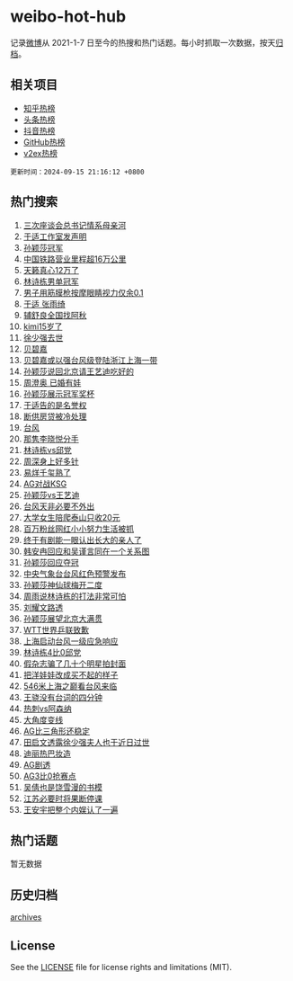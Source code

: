 # weibo-hot-hub

记录[微博](https://www.weibo.com)从 2021-1-7 日至今的热搜和热门话题。每小时抓取一次数据，按天[归档](archives)。

## 相关项目

- [知乎热榜](https://github.com/lonnyzhang423/zhihu-hot-hub)
- [头条热榜](https://github.com/lonnyzhang423/toutiao-hot-hub)
- [抖音热榜](https://github.com/lonnyzhang423/douyin-hot-hub)
- [GitHub热榜](https://github.com/lonnyzhang423/github-hot-hub)
- [v2ex热榜](https://github.com/lonnyzhang423/v2ex-hot-hub)


`更新时间：2024-09-15 21:16:12 +0800`

## 热门搜索

1. [三次座谈会总书记情系母亲河](https://m.weibo.cn/search?containerid=100103type%3D1%26t%3D10%26q%3D%23%E4%B8%89%E6%AC%A1%E5%BA%A7%E8%B0%88%E4%BC%9A%E6%80%BB%E4%B9%A6%E8%AE%B0%E6%83%85%E7%B3%BB%E6%AF%8D%E4%BA%B2%E6%B2%B3%23&stream_entry_id=51&isnewpage=1&extparam=seat%3D1%26cate%3D10103%26pos%3D0%26q%3D%2523%25E4%25B8%2589%25E6%25AC%25A1%25E5%25BA%25A7%25E8%25B0%2588%25E4%25BC%259A%25E6%2580%25BB%25E4%25B9%25A6%25E8%25AE%25B0%25E6%2583%2585%25E7%25B3%25BB%25E6%25AF%258D%25E4%25BA%25B2%25E6%25B2%25B3%2523%26dgr%3D0%26stream_entry_id%3D51%26c_type%3D51%26filter_type%3Drealtimehot%26display_time%3D1726406171%26pre_seqid%3D17264061716590123631471)
1. [于适工作室发声明](https://m.weibo.cn/search?containerid=100103type%3D1%26t%3D10%26q%3D%E4%BA%8E%E9%80%82%E5%B7%A5%E4%BD%9C%E5%AE%A4%E5%8F%91%E5%A3%B0%E6%98%8E&stream_entry_id=31&isnewpage=1&extparam=seat%3D1%26q%3D%25E4%25BA%258E%25E9%2580%2582%25E5%25B7%25A5%25E4%25BD%259C%25E5%25AE%25A4%25E5%258F%2591%25E5%25A3%25B0%25E6%2598%258E%26dgr%3D0%26band_rank%3D1%26c_type%3D31%26realpos%3D1%26cate%3D5001%26pos%3D0%26flag%3D16%26stream_entry_id%3D31%26lcate%3D5001%26filter_type%3Drealtimehot%26display_time%3D1726406171%26pre_seqid%3D17264061716590123631471)
1. [孙颖莎冠军](https://m.weibo.cn/search?containerid=100103type%3D1%26t%3D10%26q%3D%E5%AD%99%E9%A2%96%E8%8E%8E%E5%86%A0%E5%86%9B&stream_entry_id=31&isnewpage=1&extparam=seat%3D1%26q%3D%25E5%25AD%2599%25E9%25A2%2596%25E8%258E%258E%25E5%2586%25A0%25E5%2586%259B%26dgr%3D0%26band_rank%3D2%26c_type%3D31%26realpos%3D2%26cate%3D5001%26pos%3D1%26flag%3D1%26stream_entry_id%3D31%26lcate%3D5001%26filter_type%3Drealtimehot%26display_time%3D1726406171%26pre_seqid%3D17264061716590123631471)
1. [中国铁路营业里程超16万公里](https://m.weibo.cn/search?containerid=100103type%3D1%26t%3D10%26q%3D%23%E4%B8%AD%E5%9B%BD%E9%93%81%E8%B7%AF%E8%90%A5%E4%B8%9A%E9%87%8C%E7%A8%8B%E8%B6%8516%E4%B8%87%E5%85%AC%E9%87%8C%23&stream_entry_id=31&isnewpage=1&extparam=seat%3D1%26q%3D%2523%25E4%25B8%25AD%25E5%259B%25BD%25E9%2593%2581%25E8%25B7%25AF%25E8%2590%25A5%25E4%25B8%259A%25E9%2587%258C%25E7%25A8%258B%25E8%25B6%258516%25E4%25B8%2587%25E5%2585%25AC%25E9%2587%258C%2523%26dgr%3D0%26band_rank%3D3%26c_type%3D31%26realpos%3D3%26cate%3D5001%26pos%3D2%26flag%3D1%26stream_entry_id%3D31%26lcate%3D5001%26filter_type%3Drealtimehot%26display_time%3D1726406171%26pre_seqid%3D17264061716590123631471)
1. [天籁真心12万了](https://m.weibo.cn/search?containerid=100103type%3D1%26t%3D10%26q%3D%23%E5%A4%A9%E7%B1%81%E7%9C%9F%E5%BF%8312%E4%B8%87%E4%BA%86%23&stream_entry_id=31&isnewpage=1&extparam=seat%3D1%26q%3D%2523%25E5%25A4%25A9%25E7%25B1%2581%25E7%259C%259F%25E5%25BF%258312%25E4%25B8%2587%25E4%25BA%2586%2523%26filter_type%3Drealtimehot%26band_rank%3D4%26topic_ad%3D1%26is_ad_pos%3D1%26cate%3D5001%26pos%3D3%26c_type%3D31%26adid%3D254861%26stream_entry_id%3D31%26lcate%3D5001%26dgr%3D0%26display_time%3D1726406171%26pre_seqid%3D17264061716590123631471)
1. [林诗栋男单冠军](https://m.weibo.cn/search?containerid=100103type%3D1%26t%3D10%26q%3D%23%E6%9E%97%E8%AF%97%E6%A0%8B%E7%94%B7%E5%8D%95%E5%86%A0%E5%86%9B%23&stream_entry_id=31&isnewpage=1&extparam=seat%3D1%26q%3D%2523%25E6%259E%2597%25E8%25AF%2597%25E6%25A0%258B%25E7%2594%25B7%25E5%258D%2595%25E5%2586%25A0%25E5%2586%259B%2523%26dgr%3D0%26band_rank%3D4%26c_type%3D31%26realpos%3D4%26cate%3D5001%26pos%3D4%26flag%3D1%26stream_entry_id%3D31%26lcate%3D5001%26filter_type%3Drealtimehot%26display_time%3D1726406171%26pre_seqid%3D17264061716590123631471)
1. [男子用筋膜枪按摩眼睛视力仅余0.1](https://m.weibo.cn/search?containerid=100103type%3D1%26t%3D10%26q%3D%23%E7%94%B7%E5%AD%90%E7%94%A8%E7%AD%8B%E8%86%9C%E6%9E%AA%E6%8C%89%E6%91%A9%E7%9C%BC%E7%9D%9B%E8%A7%86%E5%8A%9B%E4%BB%85%E4%BD%990.1%23&stream_entry_id=31&isnewpage=1&extparam=seat%3D1%26q%3D%2523%25E7%2594%25B7%25E5%25AD%2590%25E7%2594%25A8%25E7%25AD%258B%25E8%2586%259C%25E6%259E%25AA%25E6%258C%2589%25E6%2591%25A9%25E7%259C%25BC%25E7%259D%259B%25E8%25A7%2586%25E5%258A%259B%25E4%25BB%2585%25E4%25BD%25990.1%2523%26dgr%3D0%26band_rank%3D5%26c_type%3D31%26realpos%3D5%26cate%3D5001%26pos%3D5%26flag%3D2%26stream_entry_id%3D31%26lcate%3D5001%26filter_type%3Drealtimehot%26display_time%3D1726406171%26pre_seqid%3D17264061716590123631471)
1. [于适 张雨绮](https://m.weibo.cn/search?containerid=100103type%3D1%26t%3D10%26q%3D%E4%BA%8E%E9%80%82+%E5%BC%A0%E9%9B%A8%E7%BB%AE&stream_entry_id=31&isnewpage=1&extparam=seat%3D1%26q%3D%25E4%25BA%258E%25E9%2580%2582%2520%25E5%25BC%25A0%25E9%259B%25A8%25E7%25BB%25AE%26dgr%3D0%26band_rank%3D6%26c_type%3D31%26realpos%3D6%26cate%3D5001%26pos%3D6%26flag%3D1%26stream_entry_id%3D31%26lcate%3D5001%26filter_type%3Drealtimehot%26display_time%3D1726406171%26pre_seqid%3D17264061716590123631471)
1. [辅舒良全国找阿秋](https://m.weibo.cn/search?containerid=100103type%3D1%26t%3D10%26q%3D%23%E8%BE%85%E8%88%92%E8%89%AF%E5%85%A8%E5%9B%BD%E6%89%BE%E9%98%BF%E7%A7%8B%23&stream_entry_id=31&isnewpage=1&extparam=seat%3D1%26q%3D%2523%25E8%25BE%2585%25E8%2588%2592%25E8%2589%25AF%25E5%2585%25A8%25E5%259B%25BD%25E6%2589%25BE%25E9%2598%25BF%25E7%25A7%258B%2523%26filter_type%3Drealtimehot%26band_rank%3D7%26topic_ad%3D1%26is_ad_pos%3D1%26cate%3D5001%26pos%3D7%26c_type%3D31%26adid%3D255346%26stream_entry_id%3D31%26lcate%3D5001%26dgr%3D0%26display_time%3D1726406171%26pre_seqid%3D17264061716590123631471)
1. [kimi15岁了](https://m.weibo.cn/search?containerid=100103type%3D1%26t%3D10%26q%3D%23kimi15%E5%B2%81%E4%BA%86%23&stream_entry_id=31&isnewpage=1&extparam=seat%3D1%26q%3D%2523kimi15%25E5%25B2%2581%25E4%25BA%2586%2523%26dgr%3D0%26band_rank%3D7%26c_type%3D31%26realpos%3D7%26cate%3D5001%26pos%3D8%26flag%3D1%26stream_entry_id%3D31%26lcate%3D5001%26filter_type%3Drealtimehot%26display_time%3D1726406171%26pre_seqid%3D17264061716590123631471)
1. [徐少强去世](https://m.weibo.cn/search?containerid=100103type%3D1%26t%3D10%26q%3D%23%E5%BE%90%E5%B0%91%E5%BC%BA%E5%8E%BB%E4%B8%96%23&stream_entry_id=31&isnewpage=1&extparam=seat%3D1%26q%3D%2523%25E5%25BE%2590%25E5%25B0%2591%25E5%25BC%25BA%25E5%258E%25BB%25E4%25B8%2596%2523%26dgr%3D0%26band_rank%3D8%26c_type%3D31%26realpos%3D8%26cate%3D5001%26pos%3D9%26flag%3D16%26stream_entry_id%3D31%26lcate%3D5001%26filter_type%3Drealtimehot%26display_time%3D1726406171%26pre_seqid%3D17264061716590123631471)
1. [贝碧嘉](https://m.weibo.cn/search?containerid=100103type%3D1%26t%3D10%26q%3D%E8%B4%9D%E7%A2%A7%E5%98%89&stream_entry_id=31&isnewpage=1&extparam=seat%3D1%26q%3D%25E8%25B4%259D%25E7%25A2%25A7%25E5%2598%2589%26dgr%3D0%26band_rank%3D9%26c_type%3D31%26realpos%3D9%26cate%3D5001%26pos%3D10%26flag%3D0%26stream_entry_id%3D31%26lcate%3D5001%26filter_type%3Drealtimehot%26display_time%3D1726406171%26pre_seqid%3D17264061716590123631471)
1. [贝碧嘉或以强台风级登陆浙江上海一带](https://m.weibo.cn/search?containerid=100103type%3D1%26t%3D10%26q%3D%23%E8%B4%9D%E7%A2%A7%E5%98%89%E6%88%96%E4%BB%A5%E5%BC%BA%E5%8F%B0%E9%A3%8E%E7%BA%A7%E7%99%BB%E9%99%86%E6%B5%99%E6%B1%9F%E4%B8%8A%E6%B5%B7%E4%B8%80%E5%B8%A6%23&stream_entry_id=31&isnewpage=1&extparam=seat%3D1%26q%3D%2523%25E8%25B4%259D%25E7%25A2%25A7%25E5%2598%2589%25E6%2588%2596%25E4%25BB%25A5%25E5%25BC%25BA%25E5%258F%25B0%25E9%25A3%258E%25E7%25BA%25A7%25E7%2599%25BB%25E9%2599%2586%25E6%25B5%2599%25E6%25B1%259F%25E4%25B8%258A%25E6%25B5%25B7%25E4%25B8%2580%25E5%25B8%25A6%2523%26dgr%3D0%26band_rank%3D10%26c_type%3D31%26realpos%3D10%26cate%3D5001%26pos%3D11%26flag%3D1%26stream_entry_id%3D31%26lcate%3D5001%26filter_type%3Drealtimehot%26display_time%3D1726406171%26pre_seqid%3D17264061716590123631471)
1. [孙颖莎说回北京请王艺迪吃好的](https://m.weibo.cn/search?containerid=100103type%3D1%26t%3D10%26q%3D%23%E5%AD%99%E9%A2%96%E8%8E%8E%E8%AF%B4%E5%9B%9E%E5%8C%97%E4%BA%AC%E8%AF%B7%E7%8E%8B%E8%89%BA%E8%BF%AA%E5%90%83%E5%A5%BD%E7%9A%84%23&stream_entry_id=31&isnewpage=1&extparam=seat%3D1%26q%3D%2523%25E5%25AD%2599%25E9%25A2%2596%25E8%258E%258E%25E8%25AF%25B4%25E5%259B%259E%25E5%258C%2597%25E4%25BA%25AC%25E8%25AF%25B7%25E7%258E%258B%25E8%2589%25BA%25E8%25BF%25AA%25E5%2590%2583%25E5%25A5%25BD%25E7%259A%2584%2523%26dgr%3D0%26band_rank%3D11%26c_type%3D31%26realpos%3D11%26cate%3D5001%26pos%3D12%26flag%3D1%26stream_entry_id%3D31%26lcate%3D5001%26filter_type%3Drealtimehot%26display_time%3D1726406171%26pre_seqid%3D17264061716590123631471)
1. [周澄奥 已婚有娃](https://m.weibo.cn/search?containerid=100103type%3D1%26t%3D10%26q%3D%E5%91%A8%E6%BE%84%E5%A5%A5+%E5%B7%B2%E5%A9%9A%E6%9C%89%E5%A8%83&stream_entry_id=31&isnewpage=1&extparam=seat%3D1%26q%3D%25E5%2591%25A8%25E6%25BE%2584%25E5%25A5%25A5%2520%25E5%25B7%25B2%25E5%25A9%259A%25E6%259C%2589%25E5%25A8%2583%26dgr%3D0%26band_rank%3D12%26c_type%3D31%26realpos%3D12%26cate%3D5001%26pos%3D13%26flag%3D1%26stream_entry_id%3D31%26lcate%3D5001%26filter_type%3Drealtimehot%26display_time%3D1726406171%26pre_seqid%3D17264061716590123631471)
1. [孙颖莎展示冠军奖杯](https://m.weibo.cn/search?containerid=100103type%3D1%26t%3D10%26q%3D%23%E5%AD%99%E9%A2%96%E8%8E%8E%E5%B1%95%E7%A4%BA%E5%86%A0%E5%86%9B%E5%A5%96%E6%9D%AF%23&stream_entry_id=31&isnewpage=1&extparam=seat%3D1%26q%3D%2523%25E5%25AD%2599%25E9%25A2%2596%25E8%258E%258E%25E5%25B1%2595%25E7%25A4%25BA%25E5%2586%25A0%25E5%2586%259B%25E5%25A5%2596%25E6%259D%25AF%2523%26dgr%3D0%26band_rank%3D13%26c_type%3D31%26realpos%3D13%26cate%3D5001%26pos%3D14%26flag%3D1%26stream_entry_id%3D31%26lcate%3D5001%26filter_type%3Drealtimehot%26display_time%3D1726406171%26pre_seqid%3D17264061716590123631471)
1. [于适告的是名誉权](https://m.weibo.cn/search?containerid=100103type%3D1%26t%3D10%26q%3D%E4%BA%8E%E9%80%82%E5%91%8A%E7%9A%84%E6%98%AF%E5%90%8D%E8%AA%89%E6%9D%83&stream_entry_id=31&isnewpage=1&extparam=seat%3D1%26q%3D%25E4%25BA%258E%25E9%2580%2582%25E5%2591%258A%25E7%259A%2584%25E6%2598%25AF%25E5%2590%258D%25E8%25AA%2589%25E6%259D%2583%26dgr%3D0%26band_rank%3D14%26c_type%3D31%26realpos%3D14%26cate%3D5001%26pos%3D15%26flag%3D0%26stream_entry_id%3D31%26lcate%3D5001%26filter_type%3Drealtimehot%26display_time%3D1726406171%26pre_seqid%3D17264061716590123631471)
1. [断供房贷被冷处理](https://m.weibo.cn/search?containerid=100103type%3D1%26t%3D10%26q%3D%23%E6%96%AD%E4%BE%9B%E6%88%BF%E8%B4%B7%E8%A2%AB%E5%86%B7%E5%A4%84%E7%90%86%23&stream_entry_id=31&isnewpage=1&extparam=seat%3D1%26q%3D%2523%25E6%2596%25AD%25E4%25BE%259B%25E6%2588%25BF%25E8%25B4%25B7%25E8%25A2%25AB%25E5%2586%25B7%25E5%25A4%2584%25E7%2590%2586%2523%26dgr%3D0%26band_rank%3D15%26c_type%3D31%26realpos%3D15%26cate%3D5001%26pos%3D16%26flag%3D0%26stream_entry_id%3D31%26lcate%3D5001%26filter_type%3Drealtimehot%26display_time%3D1726406171%26pre_seqid%3D17264061716590123631471)
1. [台风](https://m.weibo.cn/search?containerid=100103type%3D1%26t%3D10%26q%3D%E5%8F%B0%E9%A3%8E&stream_entry_id=31&isnewpage=1&extparam=seat%3D1%26q%3D%25E5%258F%25B0%25E9%25A3%258E%26dgr%3D0%26band_rank%3D16%26c_type%3D31%26realpos%3D16%26cate%3D5001%26pos%3D17%26flag%3D0%26stream_entry_id%3D31%26lcate%3D5001%26filter_type%3Drealtimehot%26display_time%3D1726406171%26pre_seqid%3D17264061716590123631471)
1. [那隽李晓悦分手](https://m.weibo.cn/search?containerid=100103type%3D1%26t%3D10%26q%3D%23%E9%82%A3%E9%9A%BD%E6%9D%8E%E6%99%93%E6%82%A6%E5%88%86%E6%89%8B%23&stream_entry_id=31&isnewpage=1&extparam=seat%3D1%26q%3D%2523%25E9%2582%25A3%25E9%259A%25BD%25E6%259D%258E%25E6%2599%2593%25E6%2582%25A6%25E5%2588%2586%25E6%2589%258B%2523%26dgr%3D0%26band_rank%3D17%26c_type%3D31%26realpos%3D17%26cate%3D5001%26pos%3D18%26flag%3D1%26stream_entry_id%3D31%26lcate%3D5001%26filter_type%3Drealtimehot%26display_time%3D1726406171%26pre_seqid%3D17264061716590123631471)
1. [林诗栋vs邱党](https://m.weibo.cn/search?containerid=100103type%3D1%26t%3D10%26q%3D%23%E6%9E%97%E8%AF%97%E6%A0%8Bvs%E9%82%B1%E5%85%9A%23&stream_entry_id=31&isnewpage=1&extparam=seat%3D1%26q%3D%2523%25E6%259E%2597%25E8%25AF%2597%25E6%25A0%258Bvs%25E9%2582%25B1%25E5%2585%259A%2523%26dgr%3D0%26band_rank%3D18%26c_type%3D31%26realpos%3D18%26cate%3D5001%26pos%3D19%26flag%3D2%26stream_entry_id%3D31%26lcate%3D5001%26filter_type%3Drealtimehot%26display_time%3D1726406171%26pre_seqid%3D17264061716590123631471)
1. [周深身上好多针](https://m.weibo.cn/search?containerid=100103type%3D1%26t%3D10%26q%3D%E5%91%A8%E6%B7%B1%E8%BA%AB%E4%B8%8A%E5%A5%BD%E5%A4%9A%E9%92%88&stream_entry_id=31&isnewpage=1&extparam=seat%3D1%26q%3D%25E5%2591%25A8%25E6%25B7%25B1%25E8%25BA%25AB%25E4%25B8%258A%25E5%25A5%25BD%25E5%25A4%259A%25E9%2592%2588%26dgr%3D0%26band_rank%3D19%26c_type%3D31%26realpos%3D19%26cate%3D5001%26pos%3D20%26flag%3D1%26stream_entry_id%3D31%26lcate%3D5001%26filter_type%3Drealtimehot%26display_time%3D1726406171%26pre_seqid%3D17264061716590123631471)
1. [易烊千玺熟了](https://m.weibo.cn/search?containerid=100103type%3D1%26t%3D10%26q%3D%E6%98%93%E7%83%8A%E5%8D%83%E7%8E%BA%E7%86%9F%E4%BA%86&stream_entry_id=31&isnewpage=1&extparam=seat%3D1%26q%3D%25E6%2598%2593%25E7%2583%258A%25E5%258D%2583%25E7%258E%25BA%25E7%2586%259F%25E4%25BA%2586%26dgr%3D0%26band_rank%3D20%26c_type%3D31%26realpos%3D20%26cate%3D5001%26pos%3D21%26flag%3D1%26stream_entry_id%3D31%26lcate%3D5001%26filter_type%3Drealtimehot%26display_time%3D1726406171%26pre_seqid%3D17264061716590123631471)
1. [AG对战KSG](https://m.weibo.cn/search?containerid=100103type%3D1%26t%3D10%26q%3D%23AG%E5%AF%B9%E6%88%98KSG%23&stream_entry_id=31&isnewpage=1&extparam=seat%3D1%26q%3D%2523AG%25E5%25AF%25B9%25E6%2588%2598KSG%2523%26dgr%3D0%26band_rank%3D21%26c_type%3D31%26realpos%3D21%26cate%3D5001%26pos%3D22%26flag%3D0%26stream_entry_id%3D31%26lcate%3D5001%26filter_type%3Drealtimehot%26display_time%3D1726406171%26pre_seqid%3D17264061716590123631471)
1. [孙颖莎vs王艺迪](https://m.weibo.cn/search?containerid=100103type%3D1%26t%3D10%26q%3D%23%E5%AD%99%E9%A2%96%E8%8E%8Evs%E7%8E%8B%E8%89%BA%E8%BF%AA%23&stream_entry_id=31&isnewpage=1&extparam=seat%3D1%26q%3D%2523%25E5%25AD%2599%25E9%25A2%2596%25E8%258E%258Evs%25E7%258E%258B%25E8%2589%25BA%25E8%25BF%25AA%2523%26dgr%3D0%26band_rank%3D22%26c_type%3D31%26realpos%3D22%26cate%3D5001%26pos%3D23%26flag%3D0%26stream_entry_id%3D31%26lcate%3D5001%26filter_type%3Drealtimehot%26display_time%3D1726406171%26pre_seqid%3D17264061716590123631471)
1. [台风天非必要不外出](https://m.weibo.cn/search?containerid=100103type%3D1%26t%3D10%26q%3D%23%E5%8F%B0%E9%A3%8E%E5%A4%A9%E9%9D%9E%E5%BF%85%E8%A6%81%E4%B8%8D%E5%A4%96%E5%87%BA%23&stream_entry_id=31&isnewpage=1&extparam=seat%3D1%26q%3D%2523%25E5%258F%25B0%25E9%25A3%258E%25E5%25A4%25A9%25E9%259D%259E%25E5%25BF%2585%25E8%25A6%2581%25E4%25B8%258D%25E5%25A4%2596%25E5%2587%25BA%2523%26dgr%3D0%26band_rank%3D23%26c_type%3D31%26realpos%3D23%26cate%3D5001%26pos%3D24%26flag%3D0%26stream_entry_id%3D31%26lcate%3D5001%26filter_type%3Drealtimehot%26display_time%3D1726406171%26pre_seqid%3D17264061716590123631471)
1. [大学女生陪爬泰山只收20元](https://m.weibo.cn/search?containerid=100103type%3D1%26t%3D10%26q%3D%23%E5%A4%A7%E5%AD%A6%E5%A5%B3%E7%94%9F%E9%99%AA%E7%88%AC%E6%B3%B0%E5%B1%B1%E5%8F%AA%E6%94%B620%E5%85%83%23&stream_entry_id=31&isnewpage=1&extparam=seat%3D1%26q%3D%2523%25E5%25A4%25A7%25E5%25AD%25A6%25E5%25A5%25B3%25E7%2594%259F%25E9%2599%25AA%25E7%2588%25AC%25E6%25B3%25B0%25E5%25B1%25B1%25E5%258F%25AA%25E6%2594%25B620%25E5%2585%2583%2523%26dgr%3D0%26band_rank%3D24%26c_type%3D31%26realpos%3D24%26cate%3D5001%26pos%3D25%26flag%3D0%26stream_entry_id%3D31%26lcate%3D5001%26filter_type%3Drealtimehot%26display_time%3D1726406171%26pre_seqid%3D17264061716590123631471)
1. [百万粉丝网红小小努力生活被抓](https://m.weibo.cn/search?containerid=100103type%3D1%26t%3D10%26q%3D%23%E7%99%BE%E4%B8%87%E7%B2%89%E4%B8%9D%E7%BD%91%E7%BA%A2%E5%B0%8F%E5%B0%8F%E5%8A%AA%E5%8A%9B%E7%94%9F%E6%B4%BB%E8%A2%AB%E6%8A%93%23&stream_entry_id=31&isnewpage=1&extparam=seat%3D1%26q%3D%2523%25E7%2599%25BE%25E4%25B8%2587%25E7%25B2%2589%25E4%25B8%259D%25E7%25BD%2591%25E7%25BA%25A2%25E5%25B0%258F%25E5%25B0%258F%25E5%258A%25AA%25E5%258A%259B%25E7%2594%259F%25E6%25B4%25BB%25E8%25A2%25AB%25E6%258A%2593%2523%26dgr%3D0%26band_rank%3D25%26c_type%3D31%26realpos%3D25%26cate%3D5001%26pos%3D26%26flag%3D0%26stream_entry_id%3D31%26lcate%3D5001%26filter_type%3Drealtimehot%26display_time%3D1726406171%26pre_seqid%3D17264061716590123631471)
1. [终于有剧能一眼认出长大的亲人了](https://m.weibo.cn/search?containerid=100103type%3D1%26t%3D10%26q%3D%E7%BB%88%E4%BA%8E%E6%9C%89%E5%89%A7%E8%83%BD%E4%B8%80%E7%9C%BC%E8%AE%A4%E5%87%BA%E9%95%BF%E5%A4%A7%E7%9A%84%E4%BA%B2%E4%BA%BA%E4%BA%86&stream_entry_id=31&isnewpage=1&extparam=seat%3D1%26q%3D%25E7%25BB%2588%25E4%25BA%258E%25E6%259C%2589%25E5%2589%25A7%25E8%2583%25BD%25E4%25B8%2580%25E7%259C%25BC%25E8%25AE%25A4%25E5%2587%25BA%25E9%2595%25BF%25E5%25A4%25A7%25E7%259A%2584%25E4%25BA%25B2%25E4%25BA%25BA%25E4%25BA%2586%26dgr%3D0%26band_rank%3D26%26c_type%3D31%26realpos%3D26%26cate%3D5001%26pos%3D27%26flag%3D1%26stream_entry_id%3D31%26lcate%3D5001%26filter_type%3Drealtimehot%26display_time%3D1726406171%26pre_seqid%3D17264061716590123631471)
1. [韩安冉回应和吴谨言同在一个关系图](https://m.weibo.cn/search?containerid=100103type%3D1%26t%3D10%26q%3D%23%E9%9F%A9%E5%AE%89%E5%86%89%E5%9B%9E%E5%BA%94%E5%92%8C%E5%90%B4%E8%B0%A8%E8%A8%80%E5%90%8C%E5%9C%A8%E4%B8%80%E4%B8%AA%E5%85%B3%E7%B3%BB%E5%9B%BE%23&stream_entry_id=31&isnewpage=1&extparam=seat%3D1%26q%3D%2523%25E9%259F%25A9%25E5%25AE%2589%25E5%2586%2589%25E5%259B%259E%25E5%25BA%2594%25E5%2592%258C%25E5%2590%25B4%25E8%25B0%25A8%25E8%25A8%2580%25E5%2590%258C%25E5%259C%25A8%25E4%25B8%2580%25E4%25B8%25AA%25E5%2585%25B3%25E7%25B3%25BB%25E5%259B%25BE%2523%26dgr%3D0%26band_rank%3D27%26c_type%3D31%26realpos%3D27%26cate%3D5001%26pos%3D28%26flag%3D0%26stream_entry_id%3D31%26lcate%3D5001%26filter_type%3Drealtimehot%26display_time%3D1726406171%26pre_seqid%3D17264061716590123631471)
1. [孙颖莎回应夺冠](https://m.weibo.cn/search?containerid=100103type%3D1%26t%3D10%26q%3D%23%E5%AD%99%E9%A2%96%E8%8E%8E%E5%9B%9E%E5%BA%94%E5%A4%BA%E5%86%A0%23&stream_entry_id=31&isnewpage=1&extparam=seat%3D1%26q%3D%2523%25E5%25AD%2599%25E9%25A2%2596%25E8%258E%258E%25E5%259B%259E%25E5%25BA%2594%25E5%25A4%25BA%25E5%2586%25A0%2523%26dgr%3D0%26band_rank%3D28%26c_type%3D31%26realpos%3D28%26cate%3D5001%26pos%3D29%26flag%3D1%26stream_entry_id%3D31%26lcate%3D5001%26filter_type%3Drealtimehot%26display_time%3D1726406171%26pre_seqid%3D17264061716590123631471)
1. [中央气象台台风红色预警发布](https://m.weibo.cn/search?containerid=100103type%3D1%26t%3D10%26q%3D%23%E4%B8%AD%E5%A4%AE%E6%B0%94%E8%B1%A1%E5%8F%B0%E5%8F%B0%E9%A3%8E%E7%BA%A2%E8%89%B2%E9%A2%84%E8%AD%A6%E5%8F%91%E5%B8%83%23&stream_entry_id=31&isnewpage=1&extparam=seat%3D1%26q%3D%2523%25E4%25B8%25AD%25E5%25A4%25AE%25E6%25B0%2594%25E8%25B1%25A1%25E5%258F%25B0%25E5%258F%25B0%25E9%25A3%258E%25E7%25BA%25A2%25E8%2589%25B2%25E9%25A2%2584%25E8%25AD%25A6%25E5%258F%2591%25E5%25B8%2583%2523%26dgr%3D0%26band_rank%3D29%26c_type%3D31%26realpos%3D29%26cate%3D5001%26pos%3D30%26flag%3D0%26stream_entry_id%3D31%26lcate%3D5001%26filter_type%3Drealtimehot%26display_time%3D1726406171%26pre_seqid%3D17264061716590123631471)
1. [孙颖莎神仙球梅开二度](https://m.weibo.cn/search?containerid=100103type%3D1%26t%3D10%26q%3D%23%E5%AD%99%E9%A2%96%E8%8E%8E%E7%A5%9E%E4%BB%99%E7%90%83%E6%A2%85%E5%BC%80%E4%BA%8C%E5%BA%A6%23&stream_entry_id=31&isnewpage=1&extparam=seat%3D1%26q%3D%2523%25E5%25AD%2599%25E9%25A2%2596%25E8%258E%258E%25E7%25A5%259E%25E4%25BB%2599%25E7%2590%2583%25E6%25A2%2585%25E5%25BC%2580%25E4%25BA%258C%25E5%25BA%25A6%2523%26dgr%3D0%26band_rank%3D30%26c_type%3D31%26realpos%3D30%26cate%3D5001%26pos%3D31%26flag%3D1%26stream_entry_id%3D31%26lcate%3D5001%26filter_type%3Drealtimehot%26display_time%3D1726406171%26pre_seqid%3D17264061716590123631471)
1. [周雨说林诗栋的打法非常可怕](https://m.weibo.cn/search?containerid=100103type%3D1%26t%3D10%26q%3D%23%E5%91%A8%E9%9B%A8%E8%AF%B4%E6%9E%97%E8%AF%97%E6%A0%8B%E7%9A%84%E6%89%93%E6%B3%95%E9%9D%9E%E5%B8%B8%E5%8F%AF%E6%80%95%23&stream_entry_id=31&isnewpage=1&extparam=seat%3D1%26q%3D%2523%25E5%2591%25A8%25E9%259B%25A8%25E8%25AF%25B4%25E6%259E%2597%25E8%25AF%2597%25E6%25A0%258B%25E7%259A%2584%25E6%2589%2593%25E6%25B3%2595%25E9%259D%259E%25E5%25B8%25B8%25E5%258F%25AF%25E6%2580%2595%2523%26dgr%3D0%26band_rank%3D31%26c_type%3D31%26realpos%3D31%26cate%3D5001%26pos%3D32%26flag%3D1%26stream_entry_id%3D31%26lcate%3D5001%26filter_type%3Drealtimehot%26display_time%3D1726406171%26pre_seqid%3D17264061716590123631471)
1. [刘耀文路透](https://m.weibo.cn/search?containerid=100103type%3D1%26t%3D10%26q%3D%E5%88%98%E8%80%80%E6%96%87%E8%B7%AF%E9%80%8F&stream_entry_id=31&isnewpage=1&extparam=seat%3D1%26q%3D%25E5%2588%2598%25E8%2580%2580%25E6%2596%2587%25E8%25B7%25AF%25E9%2580%258F%26dgr%3D0%26band_rank%3D32%26c_type%3D31%26realpos%3D32%26cate%3D5001%26pos%3D33%26flag%3D1%26stream_entry_id%3D31%26lcate%3D5001%26filter_type%3Drealtimehot%26display_time%3D1726406171%26pre_seqid%3D17264061716590123631471)
1. [孙颖莎展望北京大满贯](https://m.weibo.cn/search?containerid=100103type%3D1%26t%3D10%26q%3D%23%E5%AD%99%E9%A2%96%E8%8E%8E%E5%B1%95%E6%9C%9B%E5%8C%97%E4%BA%AC%E5%A4%A7%E6%BB%A1%E8%B4%AF%23&stream_entry_id=31&isnewpage=1&extparam=seat%3D1%26q%3D%2523%25E5%25AD%2599%25E9%25A2%2596%25E8%258E%258E%25E5%25B1%2595%25E6%259C%259B%25E5%258C%2597%25E4%25BA%25AC%25E5%25A4%25A7%25E6%25BB%25A1%25E8%25B4%25AF%2523%26dgr%3D0%26band_rank%3D33%26c_type%3D31%26realpos%3D33%26cate%3D5001%26pos%3D34%26flag%3D1%26stream_entry_id%3D31%26lcate%3D5001%26filter_type%3Drealtimehot%26display_time%3D1726406171%26pre_seqid%3D17264061716590123631471)
1. [WTT世界乒联致歉](https://m.weibo.cn/search?containerid=100103type%3D1%26t%3D10%26q%3D%23WTT%E4%B8%96%E7%95%8C%E4%B9%92%E8%81%94%E8%87%B4%E6%AD%89%23&stream_entry_id=31&isnewpage=1&extparam=seat%3D1%26q%3D%2523WTT%25E4%25B8%2596%25E7%2595%258C%25E4%25B9%2592%25E8%2581%2594%25E8%2587%25B4%25E6%25AD%2589%2523%26dgr%3D0%26band_rank%3D34%26c_type%3D31%26realpos%3D34%26cate%3D5001%26pos%3D35%26flag%3D0%26stream_entry_id%3D31%26lcate%3D5001%26filter_type%3Drealtimehot%26display_time%3D1726406171%26pre_seqid%3D17264061716590123631471)
1. [上海启动台风一级应急响应](https://m.weibo.cn/search?containerid=100103type%3D1%26t%3D10%26q%3D%23%E4%B8%8A%E6%B5%B7%E5%90%AF%E5%8A%A8%E5%8F%B0%E9%A3%8E%E4%B8%80%E7%BA%A7%E5%BA%94%E6%80%A5%E5%93%8D%E5%BA%94%23&stream_entry_id=31&isnewpage=1&extparam=seat%3D1%26q%3D%2523%25E4%25B8%258A%25E6%25B5%25B7%25E5%2590%25AF%25E5%258A%25A8%25E5%258F%25B0%25E9%25A3%258E%25E4%25B8%2580%25E7%25BA%25A7%25E5%25BA%2594%25E6%2580%25A5%25E5%2593%258D%25E5%25BA%2594%2523%26dgr%3D0%26band_rank%3D35%26c_type%3D31%26realpos%3D35%26cate%3D5001%26pos%3D36%26flag%3D0%26stream_entry_id%3D31%26lcate%3D5001%26filter_type%3Drealtimehot%26display_time%3D1726406171%26pre_seqid%3D17264061716590123631471)
1. [林诗栋4比0邱党](https://m.weibo.cn/search?containerid=100103type%3D1%26t%3D10%26q%3D%23%E6%9E%97%E8%AF%97%E6%A0%8B4%E6%AF%940%E9%82%B1%E5%85%9A%23&stream_entry_id=31&isnewpage=1&extparam=seat%3D1%26q%3D%2523%25E6%259E%2597%25E8%25AF%2597%25E6%25A0%258B4%25E6%25AF%25940%25E9%2582%25B1%25E5%2585%259A%2523%26dgr%3D0%26band_rank%3D36%26c_type%3D31%26realpos%3D36%26cate%3D5001%26pos%3D37%26flag%3D1%26stream_entry_id%3D31%26lcate%3D5001%26filter_type%3Drealtimehot%26display_time%3D1726406171%26pre_seqid%3D17264061716590123631471)
1. [假杂志骗了几十个明星拍封面](https://m.weibo.cn/search?containerid=100103type%3D1%26t%3D10%26q%3D%E5%81%87%E6%9D%82%E5%BF%97%E9%AA%97%E4%BA%86%E5%87%A0%E5%8D%81%E4%B8%AA%E6%98%8E%E6%98%9F%E6%8B%8D%E5%B0%81%E9%9D%A2&stream_entry_id=31&isnewpage=1&extparam=seat%3D1%26q%3D%25E5%2581%2587%25E6%259D%2582%25E5%25BF%2597%25E9%25AA%2597%25E4%25BA%2586%25E5%2587%25A0%25E5%258D%2581%25E4%25B8%25AA%25E6%2598%258E%25E6%2598%259F%25E6%258B%258D%25E5%25B0%2581%25E9%259D%25A2%26dgr%3D0%26band_rank%3D37%26c_type%3D31%26realpos%3D37%26cate%3D5001%26pos%3D38%26flag%3D0%26stream_entry_id%3D31%26lcate%3D5001%26filter_type%3Drealtimehot%26display_time%3D1726406171%26pre_seqid%3D17264061716590123631471)
1. [把洋娃娃改成买不起的样子](https://m.weibo.cn/search?containerid=100103type%3D1%26t%3D10%26q%3D%E6%8A%8A%E6%B4%8B%E5%A8%83%E5%A8%83%E6%94%B9%E6%88%90%E4%B9%B0%E4%B8%8D%E8%B5%B7%E7%9A%84%E6%A0%B7%E5%AD%90&stream_entry_id=31&isnewpage=1&extparam=seat%3D1%26q%3D%25E6%258A%258A%25E6%25B4%258B%25E5%25A8%2583%25E5%25A8%2583%25E6%2594%25B9%25E6%2588%2590%25E4%25B9%25B0%25E4%25B8%258D%25E8%25B5%25B7%25E7%259A%2584%25E6%25A0%25B7%25E5%25AD%2590%26dgr%3D0%26band_rank%3D38%26c_type%3D31%26realpos%3D38%26cate%3D5001%26pos%3D39%26flag%3D0%26stream_entry_id%3D31%26lcate%3D5001%26filter_type%3Drealtimehot%26display_time%3D1726406171%26pre_seqid%3D17264061716590123631471)
1. [546米上海之巅看台风来临](https://m.weibo.cn/search?containerid=100103type%3D1%26t%3D10%26q%3D%23546%E7%B1%B3%E4%B8%8A%E6%B5%B7%E4%B9%8B%E5%B7%85%E7%9C%8B%E5%8F%B0%E9%A3%8E%E6%9D%A5%E4%B8%B4%23&stream_entry_id=31&isnewpage=1&extparam=seat%3D1%26q%3D%2523546%25E7%25B1%25B3%25E4%25B8%258A%25E6%25B5%25B7%25E4%25B9%258B%25E5%25B7%2585%25E7%259C%258B%25E5%258F%25B0%25E9%25A3%258E%25E6%259D%25A5%25E4%25B8%25B4%2523%26dgr%3D0%26band_rank%3D39%26c_type%3D31%26realpos%3D39%26cate%3D5001%26pos%3D40%26flag%3D1%26stream_entry_id%3D31%26lcate%3D5001%26filter_type%3Drealtimehot%26display_time%3D1726406171%26pre_seqid%3D17264061716590123631471)
1. [王骁没有台词的四分钟](https://m.weibo.cn/search?containerid=100103type%3D1%26t%3D10%26q%3D%E7%8E%8B%E9%AA%81%E6%B2%A1%E6%9C%89%E5%8F%B0%E8%AF%8D%E7%9A%84%E5%9B%9B%E5%88%86%E9%92%9F&stream_entry_id=31&isnewpage=1&extparam=seat%3D1%26q%3D%25E7%258E%258B%25E9%25AA%2581%25E6%25B2%25A1%25E6%259C%2589%25E5%258F%25B0%25E8%25AF%258D%25E7%259A%2584%25E5%259B%259B%25E5%2588%2586%25E9%2592%259F%26dgr%3D0%26band_rank%3D40%26c_type%3D31%26realpos%3D40%26cate%3D5001%26pos%3D41%26flag%3D0%26stream_entry_id%3D31%26lcate%3D5001%26filter_type%3Drealtimehot%26display_time%3D1726406171%26pre_seqid%3D17264061716590123631471)
1. [热刺vs阿森纳](https://m.weibo.cn/search?containerid=100103type%3D1%26t%3D10%26q%3D%23%E7%83%AD%E5%88%BAvs%E9%98%BF%E6%A3%AE%E7%BA%B3%23&stream_entry_id=31&isnewpage=1&extparam=seat%3D1%26q%3D%2523%25E7%2583%25AD%25E5%2588%25BAvs%25E9%2598%25BF%25E6%25A3%25AE%25E7%25BA%25B3%2523%26dgr%3D0%26band_rank%3D41%26c_type%3D31%26realpos%3D41%26cate%3D5001%26pos%3D42%26flag%3D1%26stream_entry_id%3D31%26lcate%3D5001%26filter_type%3Drealtimehot%26display_time%3D1726406171%26pre_seqid%3D17264061716590123631471)
1. [大角度变线](https://m.weibo.cn/search?containerid=100103type%3D1%26t%3D10%26q%3D%E5%A4%A7%E8%A7%92%E5%BA%A6%E5%8F%98%E7%BA%BF&stream_entry_id=31&isnewpage=1&extparam=seat%3D1%26q%3D%25E5%25A4%25A7%25E8%25A7%2592%25E5%25BA%25A6%25E5%258F%2598%25E7%25BA%25BF%26dgr%3D0%26band_rank%3D42%26c_type%3D31%26realpos%3D42%26cate%3D5001%26pos%3D43%26flag%3D1%26stream_entry_id%3D31%26lcate%3D5001%26filter_type%3Drealtimehot%26display_time%3D1726406171%26pre_seqid%3D17264061716590123631471)
1. [AG比三角形还稳定](https://m.weibo.cn/search?containerid=100103type%3D1%26t%3D10%26q%3D%23AG%E6%AF%94%E4%B8%89%E8%A7%92%E5%BD%A2%E8%BF%98%E7%A8%B3%E5%AE%9A%23&stream_entry_id=31&isnewpage=1&extparam=seat%3D1%26q%3D%2523AG%25E6%25AF%2594%25E4%25B8%2589%25E8%25A7%2592%25E5%25BD%25A2%25E8%25BF%2598%25E7%25A8%25B3%25E5%25AE%259A%2523%26dgr%3D0%26band_rank%3D43%26c_type%3D31%26realpos%3D43%26cate%3D5001%26pos%3D44%26flag%3D1%26stream_entry_id%3D31%26lcate%3D5001%26filter_type%3Drealtimehot%26display_time%3D1726406171%26pre_seqid%3D17264061716590123631471)
1. [田启文透露徐少强夫人也于近日过世](https://m.weibo.cn/search?containerid=100103type%3D1%26t%3D10%26q%3D%23%E7%94%B0%E5%90%AF%E6%96%87%E9%80%8F%E9%9C%B2%E5%BE%90%E5%B0%91%E5%BC%BA%E5%A4%AB%E4%BA%BA%E4%B9%9F%E4%BA%8E%E8%BF%91%E6%97%A5%E8%BF%87%E4%B8%96%23&stream_entry_id=31&isnewpage=1&extparam=seat%3D1%26q%3D%2523%25E7%2594%25B0%25E5%2590%25AF%25E6%2596%2587%25E9%2580%258F%25E9%259C%25B2%25E5%25BE%2590%25E5%25B0%2591%25E5%25BC%25BA%25E5%25A4%25AB%25E4%25BA%25BA%25E4%25B9%259F%25E4%25BA%258E%25E8%25BF%2591%25E6%2597%25A5%25E8%25BF%2587%25E4%25B8%2596%2523%26dgr%3D0%26band_rank%3D44%26c_type%3D31%26realpos%3D44%26cate%3D5001%26pos%3D45%26flag%3D0%26stream_entry_id%3D31%26lcate%3D5001%26filter_type%3Drealtimehot%26display_time%3D1726406171%26pre_seqid%3D17264061716590123631471)
1. [迪丽热巴妆造](https://m.weibo.cn/search?containerid=100103type%3D1%26t%3D10%26q%3D%E8%BF%AA%E4%B8%BD%E7%83%AD%E5%B7%B4%E5%A6%86%E9%80%A0&stream_entry_id=31&isnewpage=1&extparam=seat%3D1%26q%3D%25E8%25BF%25AA%25E4%25B8%25BD%25E7%2583%25AD%25E5%25B7%25B4%25E5%25A6%2586%25E9%2580%25A0%26dgr%3D0%26band_rank%3D45%26c_type%3D31%26realpos%3D45%26cate%3D5001%26pos%3D46%26flag%3D0%26stream_entry_id%3D31%26lcate%3D5001%26filter_type%3Drealtimehot%26display_time%3D1726406171%26pre_seqid%3D17264061716590123631471)
1. [AG剧透](https://m.weibo.cn/search?containerid=100103type%3D1%26t%3D10%26q%3DAG%E5%89%A7%E9%80%8F&stream_entry_id=31&isnewpage=1&extparam=seat%3D1%26q%3DAG%25E5%2589%25A7%25E9%2580%258F%26dgr%3D0%26band_rank%3D46%26c_type%3D31%26realpos%3D46%26cate%3D5001%26pos%3D47%26flag%3D0%26stream_entry_id%3D31%26lcate%3D5001%26filter_type%3Drealtimehot%26display_time%3D1726406171%26pre_seqid%3D17264061716590123631471)
1. [AG3比0抢赛点](https://m.weibo.cn/search?containerid=100103type%3D1%26t%3D10%26q%3D%23AG3%E6%AF%940%E6%8A%A2%E8%B5%9B%E7%82%B9%23&stream_entry_id=31&isnewpage=1&extparam=seat%3D1%26q%3D%2523AG3%25E6%25AF%25940%25E6%258A%25A2%25E8%25B5%259B%25E7%2582%25B9%2523%26dgr%3D0%26band_rank%3D47%26c_type%3D31%26realpos%3D47%26cate%3D5001%26pos%3D48%26flag%3D1%26stream_entry_id%3D31%26lcate%3D5001%26filter_type%3Drealtimehot%26display_time%3D1726406171%26pre_seqid%3D17264061716590123631471)
1. [吴倩也是饶雪漫的书模](https://m.weibo.cn/search?containerid=100103type%3D1%26t%3D10%26q%3D%E5%90%B4%E5%80%A9%E4%B9%9F%E6%98%AF%E9%A5%B6%E9%9B%AA%E6%BC%AB%E7%9A%84%E4%B9%A6%E6%A8%A1&stream_entry_id=31&isnewpage=1&extparam=seat%3D1%26q%3D%25E5%2590%25B4%25E5%2580%25A9%25E4%25B9%259F%25E6%2598%25AF%25E9%25A5%25B6%25E9%259B%25AA%25E6%25BC%25AB%25E7%259A%2584%25E4%25B9%25A6%25E6%25A8%25A1%26dgr%3D0%26band_rank%3D48%26c_type%3D31%26realpos%3D48%26cate%3D5001%26pos%3D49%26flag%3D0%26stream_entry_id%3D31%26lcate%3D5001%26filter_type%3Drealtimehot%26display_time%3D1726406171%26pre_seqid%3D17264061716590123631471)
1. [江苏必要时将果断停课](https://m.weibo.cn/search?containerid=100103type%3D1%26t%3D10%26q%3D%23%E6%B1%9F%E8%8B%8F%E5%BF%85%E8%A6%81%E6%97%B6%E5%B0%86%E6%9E%9C%E6%96%AD%E5%81%9C%E8%AF%BE%23&stream_entry_id=31&isnewpage=1&extparam=seat%3D1%26q%3D%2523%25E6%25B1%259F%25E8%258B%258F%25E5%25BF%2585%25E8%25A6%2581%25E6%2597%25B6%25E5%25B0%2586%25E6%259E%259C%25E6%2596%25AD%25E5%2581%259C%25E8%25AF%25BE%2523%26dgr%3D0%26band_rank%3D49%26c_type%3D31%26realpos%3D49%26cate%3D5001%26pos%3D50%26flag%3D0%26stream_entry_id%3D31%26lcate%3D5001%26filter_type%3Drealtimehot%26display_time%3D1726406171%26pre_seqid%3D17264061716590123631471)
1. [王安宇把整个内娱认了一遍](https://m.weibo.cn/search?containerid=100103type%3D1%26t%3D10%26q%3D%E7%8E%8B%E5%AE%89%E5%AE%87%E6%8A%8A%E6%95%B4%E4%B8%AA%E5%86%85%E5%A8%B1%E8%AE%A4%E4%BA%86%E4%B8%80%E9%81%8D&stream_entry_id=31&isnewpage=1&extparam=seat%3D1%26q%3D%25E7%258E%258B%25E5%25AE%2589%25E5%25AE%2587%25E6%258A%258A%25E6%2595%25B4%25E4%25B8%25AA%25E5%2586%2585%25E5%25A8%25B1%25E8%25AE%25A4%25E4%25BA%2586%25E4%25B8%2580%25E9%2581%258D%26dgr%3D0%26band_rank%3D50%26c_type%3D31%26realpos%3D50%26cate%3D5001%26pos%3D51%26flag%3D0%26stream_entry_id%3D31%26lcate%3D5001%26filter_type%3Drealtimehot%26display_time%3D1726406171%26pre_seqid%3D17264061716590123631471)

## 热门话题

暂无数据

## 历史归档

[archives](archives)

## License

See the [LICENSE](LICENSE) file for license rights and limitations (MIT).
